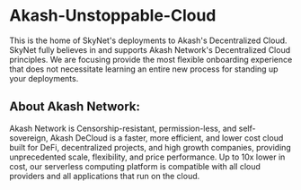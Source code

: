 # Akash-Unstoppable-Cloud
This is the home of SkyNet's deployments to Akash's Decentralized Cloud.  SkyNet fully believes in and supports Akash Network's Decentralized Cloud principles.  We are focusing provide the most flexible onboarding experience that does not necessitate learning an entire new process for standing up your deployments.

## About Akash Network: 

Akash Network is Censorship-resistant, permission-less, and self-sovereign, Akash DeCloud is a faster, more efficient, and lower cost cloud built for DeFi, decentralized projects, and high growth companies, providing unprecedented scale, flexibility, and price performance. Up to 10x lower in cost, our serverless computing platform is compatible with all cloud providers and all applications that run on the cloud.
